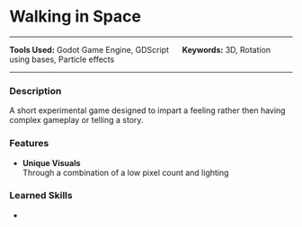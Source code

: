 # Walking in Space
___
**Tools Used:** Godot Game Engine, GDScript &nbsp;&nbsp;&nbsp;&nbsp; **Keywords:** 3D, Rotation using bases, Particle effects

---
### Description
A short experimental game designed to impart a feeling rather then having complex gameplay or telling a story.


### Features
- **Unique Visuals**  
Through a combination of a low pixel count and lighting


### Learned Skills
- 
